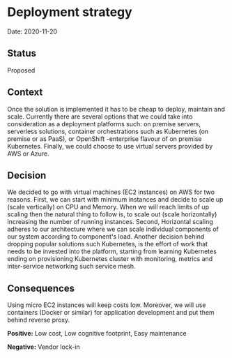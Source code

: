 # Deployment strategy

Date: 2020-11-20

## Status

Proposed

## Context

Once the solution is implemented it has to be cheap to deploy, maintain and scale. Currently there are several options that we could take into consideration as a deployment platforms such: on premise servers, serverless solutions, container orchestrations such as Kubernetes (on premise or as PaaS), or OpenShift -enterprise flavour of on premise Kubernetes. Finally, we could choose to use virtual servers provided by AWS or Azure.

## Decision

We decided to go with virtual machines (EC2 instances) on AWS for two reasons. First, we can start with minimum instances and decide to scale up (scale vertically) on CPU and Memory. When we will reach limits of up scaling then the natural thing  to follow is,  to scale out (scale horizontally) increasing the number of running instances. Second, Horizontal scaling adheres to our architecture where we can scale individual components of our system according to component's load. Another decision behind dropping popular solutions such Kubernetes, is the effort of work that needs to be invested into the platform, starting from learning Kubernetes ending on provisioning Kubernetes cluster with monitoring, metrics and inter-service networking such service mesh.


## Consequences

Using micro EC2 instances will keep costs low. Moreover, we will use containers (Docker or similar) for application development and put them behind reverse proxy.

**Positive:** Low cost, Low cognitive footprint, Easy maintenance

**Negative:** Vendor lock-in
